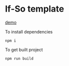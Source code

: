 # If-So template

[demo](https://testing.savayer.me/if-so/)

To install dependencies

```
npm i
```

To get built project

```
npm run build
```
